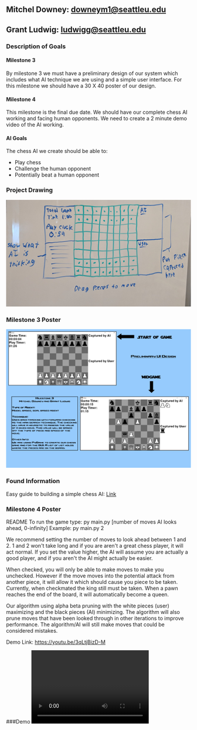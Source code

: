 ## Mitchel Downey: downeym1@seattleu.edu
## Grant Ludwig: ludwigg@seattleu.edu

### Description of Goals
#### Milestone 3
By milestone 3 we must have a preliminary design of our system which includes what AI technique we are using and a simple user interface. For this milestone we should have a 30 X 40 poster of our design.
#### Milestone 4
This milestone is the final due date. We should have our complete chess AI working and facing human opponents. We need to create a 2 minute demo video of the AI working.
#### AI Goals
The chess AI we create should be able to:
- Play chess
- Challenge the human opponent
- Potentially beat a human opponent

### Project Drawing
![Sketch](sketchUI_AI.jpg)

### Milestone 3 Poster
![Poster](Milestone3/milestone3.jpg)

### Found Information
Easy guide to building a simple chess AI: [Link](https://medium.freecodecamp.org/simple-chess-ai-step-by-step-1d55a9266977)

### Milestone 4 Poster
README
To run the game type:
py main.py [number of moves AI looks ahead, 0-infinity]
Example:
py main.py 2

We recommend setting the number of moves to look ahead between 1 and 2.
1 and 2 won't take long and if you are aren't a great chess player, it will act normal.
If you set the value higher, the AI will assume you are actually a good player,
and if you aren't the AI might actually be easier.

When checked, you will only be able to make moves to make you unchecked.
However if the move moves into the potential attack from another piece, it will allow it which should cause you piece to be taken.
Currently, when checkmated the king still must be taken.
When a pawn reaches the end of the board, it will automatically become a queen.


Our algorithm using alpha beta pruning with the white pieces (user) maximizing and the black pieces (AI) minimizing.
The algorithm will also prune moves that have been looked through in other iterations to improve performance.
The algorithm/AI will still make moves that could be considered mistakes.

Demo Link:
https://youtu.be/3qLtjBizD-M

###Demo
<video src="Video/ChessAIDemo.mp4" width="320" height="200" controls preload></video>
